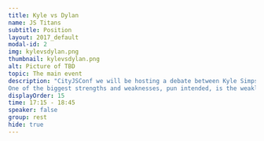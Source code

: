 ```yaml
---
title: Kyle vs Dylan
name: JS Titans
subtitle: Position
layout: 2017_default
modal-id: 2
img: kylevsdylan.png
thumbnail: kylevsdylan.png
alt: Picture of TBD
topic: The main event
description: "CityJSConf we will be hosting a debate between Kyle Simpson and Dylan Schiemann on the merits of Strong and Weak typing in JavaScript moderated by Luca Mezallira.
One of the biggest strengths and weaknesses, pun intended, is the weakly typed nature of JavaScript. In this debate, we’ll consider the value and benefits of adding development time type systems such as TypeScript vs. limitations they may impose."
displayOrder: 15
time: 17:15 - 18:45
speaker: false
group: rest
hide: true
---
```

